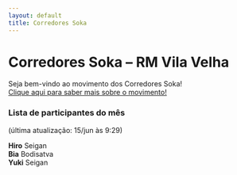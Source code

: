```yaml
---
layout: default
title: Corredores Soka
---
```


# Corredores Soka – RM Vila Velha

Seja bem-vindo ao movimento dos Corredores Soka!  
[Clique aqui para saber mais sobre o movimento!](https://drive.google.com/file/d/SEU_ID_DO_ARQUIVO/view)

### Lista de participantes do mês  
(última atualização: 15/jun às 9:29)

<div class="card-list">

  <div class="card">
    <strong>Hiro</strong>
    <span>Seigan</span>
  </div>

  <div class="card">
    <strong>Bia</strong>
    <span>Bodisatva</span>
  </div>

  <div class="card">
    <strong>Yuki</strong>
    <span>Seigan</span>
  </div>

</div>
